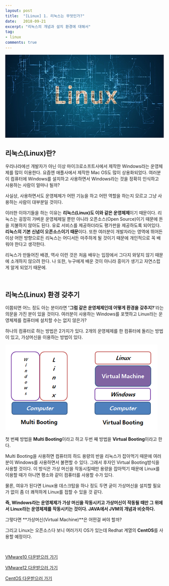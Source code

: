 ```yaml
---
layout: post
title:  "[Linux] 1. 리눅스는 무엇인가?"
date:   2018-09-21
excerpt: "리눅스의 개념과 설치 환경에 대해서"
tag:
- linux
comments: true
---
```



![Linux](/assets/img/Linux.jpg)


## 리눅스(Linux)란?


우리나라에선 개발자가 아닌 이상 마이크로소프트사에서 제작한 Windows라는 운영체제를 많이 이용한다. 요즘엔 애플사에서 제작한 Mac OS도 많이 상용화되었다. 여러분이 컴퓨터에 Windows를 설치하고 사용하면서 Windows라는 것을 정확히 인식하고 사용하는 사람이 얼마나 될까?

사실상, 사용하면서도 운영체제가 어떤 기능을 하고 어떤 역할을 하는지 모르고 그냥 사용하는 사람이 대부분일 것이다.


이러한 이야기들을 하는 이유는 **리눅스(Linux)도 이와 같은  운영체제**이기 때문이다. 리눅스는 굉장히  가벼운 운영체제일 뿐만 아니라  오픈소스(Open Source)이기 때문에 돈을 지불하지 않아도 된다. 유료 서비스를 제공하더라도 평가판을 제공하도록 되어있다.
**리눅스의 기본 신념이 오픈소스이기 때문**이다. 또한 여러분이 개발자라는 영역에 뛰어든 이상 어떤 방향으로든 리눅스는 어디서든 마주하게 될 것이기 때문에 개인적으로 꼭 배워야 한다고 생각한다.

리눅스가 만들어진 배경, 역사 이런 것은 처음 배우는 입장에서 그다지 와닿지 않기 때문에 소개하지 않으려 한다. 나 또한, 누구에게 배운 것이 아니라 흥미가 생기고 자연스럽게 알게 되었기 때문에.

<br/>

## 리눅스(Linux) 환경 갖추기

이쯤되면 어느 정도 아는 분이라면  **'그럼 같은 운영체제인데 어떻게 환경을 갖추지?**'라는 의문을 가진 분이 있을 것이다. 여러분이 사용하는 Windows를 포맷하고 Linux라는 운영체제를 컴퓨터에 설치할 수는 없지 않은가?

하나의 컴퓨터로 하는 방법은 2가지가 있다. 2개의 운영체제를 한 컴퓨터에 돌리는 방법이 있고, 가상머신을 이용하는 방법이 있다.

![Linux](/assets/img/Linux_booting.png)


첫 번째 방법을 **Multi Booting**이라고 하고 두번 째 방법을 **Virtual Booting**이라고 한다.

Multi Booting을 사용하면 컴퓨터의 하드 용량의 반을 리눅스가 잡아먹기 때문에 여러분이 Windows를 사용하면서 불편할 수 있다. 그래서 후자인 Virtual Booting방식을 사용할 것이다. 이 방식은 가상 머신을 작동시킬때만 용량을 잡아먹기 때문에 Linux를 이용할 때가 아니면 평소와 같이 컴퓨터를 사용할 수가 있다.

물론, 여유가 된다면 Linux용 데스크탑을 하나 정도 두면 굳이 가상머신을 설치할 필요가 없이 좀 더 쾌적하게 Linux를 접할 수 있을 것 같다.

**즉, Windows라는 운영체제가 가상 머신을 작동시키고 가상머신이 작동될 때만 그 위에서 Linux라는 운영체제를 작동시키는 것이다.  JAVA에서 JVM의 개념과 비슷하다.**


그렇다면 **가상머신(Virtual Machine)**은 어떤걸 써야 할까?


그리고 Linux는 오픈소스다 보니 여러가지 OS가 있는데 Redhat 계열의 **CentOS**를 사용할 예정이다. 

<br/>

[VMware10 다운받으러 가기](http://www.mediafire.com/download/eeche2ha2o3ph5h/VMware-workstation-full-10.0.5-2443746.exe)

[VMware12 다운받으러 가기](http://www.vmware.com/products/workstation/workstation-evaluation)

[CentOS 다운받으러 가기](http://www.centos.org)



